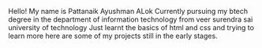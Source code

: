 Hello!
My name is Pattanaik Ayushman ALok
Currently pursuing my btech degree in the department of information technology from veer surendra sai university of technology
Just learnt the basics of html and css and trying to learn more 
here are some of my projects still in the early stages.
